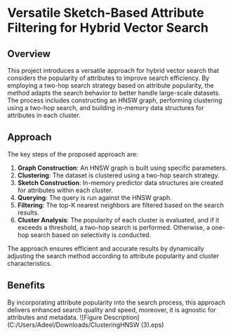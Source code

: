 # Versatile Sketch-Based Attribute Filtering for Hybrid Vector Search

## Overview

This project introduces a versatile approach for hybrid vector search that considers the popularity of attributes to improve search efficiency. By employing a two-hop search strategy based on attribute popularity, the method adapts the search behavior to better handle large-scale datasets. The process includes constructing an HNSW graph, performing clustering using a two-hop search, and building in-memory data structures for attributes in each cluster.

## Approach

The key steps of the proposed approach are:

1. **Graph Construction**: An HNSW graph is built using specific parameters.
2. **Clustering**: The dataset is clustered using a two-hop search strategy.
3. **Sketch Construction**: In-memory predictor data structures are created for attributes within each cluster.
4. **Querying**: The query is run against the HNSW graph.
5. **Filtering**: The top-K nearest neighbors are filtered based on the search results.
6. **Cluster Analysis**: The popularity of each cluster is evaluated, and if it exceeds a threshold, a two-hop search is performed. Otherwise, a one-hop search based on selectivity is conducted.

The approach ensures efficient and accurate results by dynamically adjusting the search method according to attribute popularity and cluster characteristics.

## Benefits

By incorporating attribute popularity into the search process, this approach delivers enhanced search quality and speed, moreover, it is agnostic for attributes and metadata. 
![Figure Description](C:/Users/Adeel/Downloads/ClusteringHNSW (3).eps)
